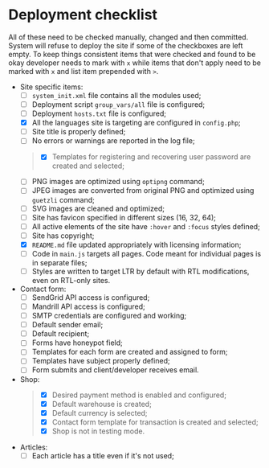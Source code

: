 # Deployment checklist

All of these need to be checked manually, changed and then committed. System will refuse to deploy the site if some of the checkboxes are left empty. To keep things consistent items that were checked and found to be okay developer needs to mark with `x` while items that don't apply need to be marked with `x` and list item prepended with `>`.

- Site specific items:
	- [ ] `system_init.xml` file contains all the modules used;
	- [ ] Deployment script `group_vars/all` file is configured;
	- [ ] Deployment `hosts.txt` file is configured;
	- [x] All the languages site is targeting are configured in `config.php`;
	- [ ] Site title is properly defined;
	- [ ] No errors or warnings are reported in the log file;
	> - [x] Templates for registering and recovering user password are created and selected;
	- [ ] PNG images are optimized using `optipng` command;
	- [ ] JPEG images are converted from original PNG and optimized using `guetzli` command;
	- [ ] SVG images are cleaned and optimized;
	- [ ] Site has favicon specified in different sizes (16, 32, 64);
	- [ ] All active elements of the site have `:hover` and `:focus` styles defined;
	- [ ] Site has copyright;
	- [x] `README.md` file updated appropriately with licensing information;
	- [ ] Code in `main.js` targets all pages. Code meant for individual pages is in separate files;
	- [ ] Styles are written to target LTR by default with RTL modifications, even on RTL-only sites.
- Contact form:
	- [ ] SendGrid API access is configured;
	- [ ] Mandrill API access is configured;
	- [ ] SMTP credentials are configured and working;
	- [ ] Default sender email;
	- [ ] Default recipient;
	- [ ] Forms have honeypot field;
	- [ ] Templates for each form are created and assigned to form;
	- [ ] Templates have subject properly defined;
	- [ ] Form submits and client/developer receives email.
- Shop:
	> - [x] Desired payment method is enabled and configured;
	> - [x] Default warehouse is created;
	> - [x] Default currency is selected;
	> - [x] Contact form template for transaction is created and selected;
	> - [x] Shop is not in testing mode.
- Articles:
	- [ ] Each article has a title even if it's not used;
